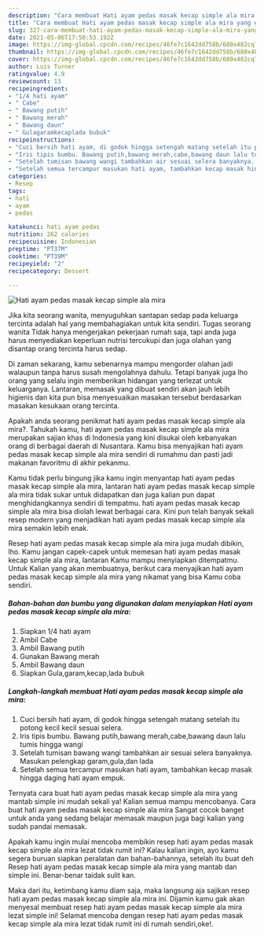 ```yaml
---
description: "Cara membuat Hati ayam pedas masak kecap simple ala mira yang enak Untuk Jualan"
title: "Cara membuat Hati ayam pedas masak kecap simple ala mira yang enak Untuk Jualan"
slug: 327-cara-membuat-hati-ayam-pedas-masak-kecap-simple-ala-mira-yang-enak-untuk-jualan
date: 2021-05-06T17:50:53.192Z
image: https://img-global.cpcdn.com/recipes/46fe7c1642dd758b/680x482cq70/hati-ayam-pedas-masak-kecap-simple-ala-mira-foto-resep-utama.jpg
thumbnail: https://img-global.cpcdn.com/recipes/46fe7c1642dd758b/680x482cq70/hati-ayam-pedas-masak-kecap-simple-ala-mira-foto-resep-utama.jpg
cover: https://img-global.cpcdn.com/recipes/46fe7c1642dd758b/680x482cq70/hati-ayam-pedas-masak-kecap-simple-ala-mira-foto-resep-utama.jpg
author: Luis Turner
ratingvalue: 4.9
reviewcount: 13
recipeingredient:
- "1/4 hati ayam"
- " Cabe"
- " Bawang putih"
- " Bawang merah"
- " Bawang daun"
- " Gulagaramkecaplada bubuk"
recipeinstructions:
- "Cuci bersih hati ayam, di godok hingga setengah matang setelah itu potong kecil kecil sesuai selera."
- "Iris tipis bumbu. Bawang putih,bawang merah,cabe,bawang daun lalu tumis hingga wangi"
- "Setelah tumisan bawang wangi tambahkan air sesuai selera banyaknya. Masukan pelengkap garam,gula,dan lada"
- "Setelah semua tercampur masukan hati ayam, tambahkan kecap masak hingga daging hati ayam empuk."
categories:
- Resep
tags:
- hati
- ayam
- pedas

katakunci: hati ayam pedas 
nutrition: 262 calories
recipecuisine: Indonesian
preptime: "PT37M"
cooktime: "PT39M"
recipeyield: "2"
recipecategory: Dessert

---
```



![Hati ayam pedas masak kecap simple ala mira](https://img-global.cpcdn.com/recipes/46fe7c1642dd758b/680x482cq70/hati-ayam-pedas-masak-kecap-simple-ala-mira-foto-resep-utama.jpg)

Jika kita seorang wanita, menyuguhkan santapan sedap pada keluarga tercinta adalah hal yang membahagiakan untuk kita sendiri. Tugas seorang  wanita Tidak hanya mengerjakan pekerjaan rumah saja, tapi anda juga harus menyediakan keperluan nutrisi tercukupi dan juga olahan yang disantap orang tercinta harus sedap.

Di zaman  sekarang, kamu sebenarnya mampu mengorder olahan jadi walaupun tanpa harus susah mengolahnya dahulu. Tetapi banyak juga lho orang yang selalu ingin memberikan hidangan yang terlezat untuk keluarganya. Lantaran, memasak yang dibuat sendiri akan jauh lebih higienis dan kita pun bisa menyesuaikan masakan tersebut berdasarkan masakan kesukaan orang tercinta. 



Apakah anda seorang penikmat hati ayam pedas masak kecap simple ala mira?. Tahukah kamu, hati ayam pedas masak kecap simple ala mira merupakan sajian khas di Indonesia yang kini disukai oleh kebanyakan orang di berbagai daerah di Nusantara. Kamu bisa menyajikan hati ayam pedas masak kecap simple ala mira sendiri di rumahmu dan pasti jadi makanan favoritmu di akhir pekanmu.

Kamu tidak perlu bingung jika kamu ingin menyantap hati ayam pedas masak kecap simple ala mira, lantaran hati ayam pedas masak kecap simple ala mira tidak sukar untuk didapatkan dan juga kalian pun dapat menghidangkannya sendiri di tempatmu. hati ayam pedas masak kecap simple ala mira bisa diolah lewat berbagai cara. Kini pun telah banyak sekali resep modern yang menjadikan hati ayam pedas masak kecap simple ala mira semakin lebih enak.

Resep hati ayam pedas masak kecap simple ala mira juga mudah dibikin, lho. Kamu jangan capek-capek untuk memesan hati ayam pedas masak kecap simple ala mira, lantaran Kamu mampu menyiapkan ditempatmu. Untuk Kalian yang akan membuatnya, berikut cara menyajikan hati ayam pedas masak kecap simple ala mira yang nikamat yang bisa Kamu coba sendiri.

<!--inarticleads1-->

##### Bahan-bahan dan bumbu yang digunakan dalam menyiapkan Hati ayam pedas masak kecap simple ala mira:

1. Siapkan 1/4 hati ayam
1. Ambil  Cabe
1. Ambil  Bawang putih
1. Gunakan  Bawang merah
1. Ambil  Bawang daun
1. Siapkan  Gula,garam,kecap,lada bubuk




<!--inarticleads2-->

##### Langkah-langkah membuat Hati ayam pedas masak kecap simple ala mira:

1. Cuci bersih hati ayam, di godok hingga setengah matang setelah itu potong kecil kecil sesuai selera.
1. Iris tipis bumbu. Bawang putih,bawang merah,cabe,bawang daun lalu tumis hingga wangi
1. Setelah tumisan bawang wangi tambahkan air sesuai selera banyaknya. Masukan pelengkap garam,gula,dan lada
1. Setelah semua tercampur masukan hati ayam, tambahkan kecap masak hingga daging hati ayam empuk.




Ternyata cara buat hati ayam pedas masak kecap simple ala mira yang mantab simple ini mudah sekali ya! Kalian semua mampu mencobanya. Cara buat hati ayam pedas masak kecap simple ala mira Sangat cocok banget untuk anda yang sedang belajar memasak maupun juga bagi kalian yang sudah pandai memasak.

Apakah kamu ingin mulai mencoba membikin resep hati ayam pedas masak kecap simple ala mira lezat tidak rumit ini? Kalau kalian ingin, ayo kamu segera buruan siapkan peralatan dan bahan-bahannya, setelah itu buat deh Resep hati ayam pedas masak kecap simple ala mira yang mantab dan simple ini. Benar-benar taidak sulit kan. 

Maka dari itu, ketimbang kamu diam saja, maka langsung aja sajikan resep hati ayam pedas masak kecap simple ala mira ini. Dijamin kamu gak akan menyesal membuat resep hati ayam pedas masak kecap simple ala mira lezat simple ini! Selamat mencoba dengan resep hati ayam pedas masak kecap simple ala mira lezat tidak rumit ini di rumah sendiri,oke!.

